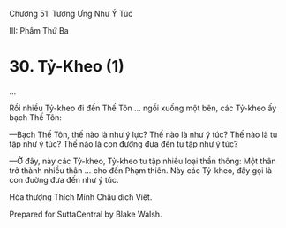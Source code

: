  

Chương 51: Tương Ưng Như Ý Túc

III: Phẩm Thứ Ba

# 30\. Tỷ-Kheo (1)

…

Rồi nhiều Tỷ-kheo đi đến Thế Tôn … ngồi xuống một bên, các Tỷ-kheo ấy bạch Thế Tôn:

—Bạch Thế Tôn, thế nào là như ý lực? Thế nào là như ý túc? Thế nào là tu tập như ý túc? Thế nào là con đường đưa đến tu tập như ý túc?

—Ở đây, này các Tỷ-kheo, Tỷ-kheo tu tập nhiều loại thần thông: Một thân trở thành nhiều thân … cho đến Phạm thiên. Này các Tỷ-kheo, đây gọi là con đường đưa đến như ý túc.

Hòa thượng Thích Minh Châu dịch Việt.

Prepared for SuttaCentral by Blake Walsh.